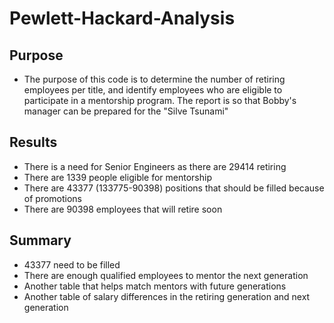 # Pewlett-Hackard-Analysis
## Purpose
- The purpose of this code is to determine the number of retiring employees per title, and identify employees who are eligible to participate in a mentorship program. The report is so that Bobby's manager can be prepared for the "Silve Tsunami"

## Results
- There is a need for Senior Engineers as there are 29414 retiring
- There are 1339 people eligible for mentorship
- There are 43377 (133775-90398) positions that should be filled because of promotions
- There are 90398 employees that will retire soon

## Summary
- 43377 need to be filled
- There are enough qualified employees to mentor the next generation
- Another table that helps match mentors with future generations
- Another table of salary differences in the retiring generation and next generation
